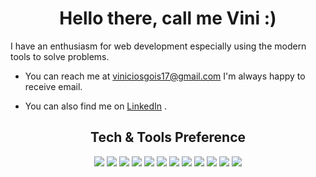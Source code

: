 <h1 align="center">Hello there, call me Vini :) </h1>
  
<p>I have an enthusiasm for web development especially using the modern tools to solve problems.</p>  

- You can reach me at viniciosgois17@gmail.com I'm always happy to receive email.

- You can also find me on [LinkedIn](https://www.linkedin.com/in/vinicios-gois-5b695621a/) .

<h2 align="center">Tech & Tools Preference</h2>

<p align="center">
    <img src = "https://img.shields.io/badge/HTML5-E34F26?style=for-the-badge&logo=html5&logoColor=white">
    <img src = "https://img.shields.io/badge/CSS3-1572B6?style=for-the-badge&logo=css3&logoColor=white">
    <img src = "https://img.shields.io/badge/JavaScript-F7DF1E?style=for-the-badge&logo=javascript&logoColor=black">
    <img src = "https://img.shields.io/badge/TypeScript-007ACC?style=for-the-badge&logo=typescript&logoColor=white">
    <img src = "https://img.shields.io/badge/React-20232A?style=for-the-badge&logo=react&logoColor=61DAFB">
    <img src = "https://img.shields.io/badge/React_Router-CA4245?style=for-the-badge&logo=react-router&logoColor=white">
    <img src = "https://img.shields.io/badge/styled--components-DB7093?style=for-the-badge&logo=styled-components&logoColor=white">
    <img src = "https://img.shields.io/badge/Node.js-43853D?style=for-the-badge&logo=node.js&logoColor=white">
    <img src = "https://img.shields.io/badge/Express.js-000000?style=for-the-badge&logo=express&logoColor=white">
    <img src = "https://img.shields.io/badge/npm-CB3837?style=for-the-badge&logo=npm&logoColor=white">
    <img src = "https://img.shields.io/badge/Yarn-2C8EBB?style=for-the-badge&logo=yarn&logoColor=white">
    <img src = "https://img.shields.io/badge/Git-F05032?style=for-the-badge&logo=git&logoColor=white">
  </p>
